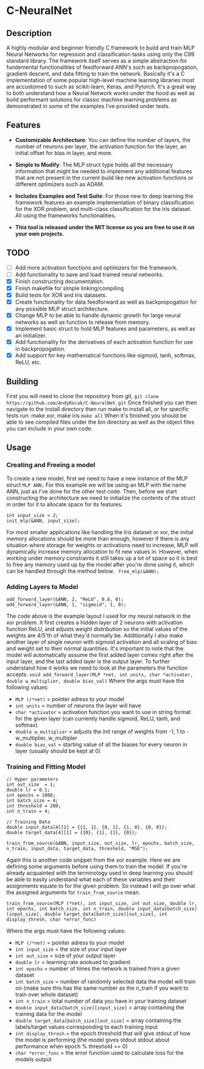# C-NeuralNet 

## Description
A highly modular and beginner friendly C framework to build and train MLP Neural Networks for regression and classification tasks using only the C99 standard library. The framework itself serves as a simple abstraction for fundemental functionalities of
feedforward ANN's such as backpropogation, gradient descent, and data fitting to train the network. Basically
it's a C implementation of some popular high-level machine learning libraries most are accustomed to such as 
scikit-learn, Keras, and Pytorch. It's a great way to both understand how a Neural Network works under the hood
as well as build performant solutions for classic machine learning problems as demonstrated in some of the 
examples I've provided under tests.

## Features
* __Customizable Architecture__: You can define the number of layers, the number of neurons per layer, the activation function for the layer, an initial offset for bias in layer, and more.

* __Simple to Modify__: The MLP struct type holds all the necessary information that might be needed to implement any additional features that are not present in the current build like new activation functions or different optimizers such as ADAM.

* __Includes Examples and Test Suite__: For those new to deep learning the framework features an example implementation of binary classification for the XOR problem, and multi-class classification for the Iris dataset. All using the frameworks functionalities. 

* __This tool is released under the MIT license so you are free to use it on your own projects.__

## TODO
- [ ] Add more activation functions and optimizers for the framework. 
- [ ] Add functionality to save and load trained neural networks.
- [x] Finish constructing documentation.
- [x] Finish makefile for simple linking/compiling
- [x] Build tests for XOR and Iris datasets.
- [x] Create functionality for data feedforward as well as backpropogation for any possible MLP struct architecture.
- [x] Change MLP to be able to handle dynamic growth for large neural networks as well as function to release from memory.
- [x] Implement basic struct to hold MLP features and parameters, as well as an initializer.
- [x] Add functionality for the derivatives of each activation function for use in backpropogation.
- [x] Add support for key mathematical functions like sigmoid, tanh, softmax, ReLU, etc.

## Building
First you will need to clone the repository from git,
``` git clone https://github.com/AndyKocak/C-NeuralNet.git ```
Once finished you can then navigate to the install directory then run make to install all, or for specific tests run: make xor, make iris
``` make all ```
When it's finished you should be able to see compiled files under the bin directory as well as the object files you can include in your own code.

## Usage
### Creating and Freeing a model
To create a new model, first we need to have a new instance of the MLP struct
`` MLP ANN; `` 
For this example we will be using an MLP with the name ANN, just as I've done for the other test code. Then, before we start constructing the architecture we need to initialize the contents of the struct in order for it to allocate space for its features.
```
int input_size = 2;
init_mlp(&ANN, input_size);
```
For most smaller applications like handling the Iris dataset or xor, the initial memory allocations should be more than enough, however if there is any situation where storage for weights or activations need to increase, MLP will dynamically increase memory allocation to fit new values in. However, when working under memory constraints it still takes up a lot of space so it is best to free any memory used up by the model after you're done using it, which can be handled through the method below.
```  free_mlp(&ANN); ```

### Adding Layers to Model
```
add_forward_layer(&ANN, 2, "ReLU", 0.8, 0);
add_forward_layer(&ANN, 1, "sigmoid", 1, 0);
```
The code above is the example layout I used for my neural network in the xor problem. It first creates a hidden layer of 2 neurons with activation function ReLU, and adjusts weight distribution so the initial values of the weights are 4/5'th of what they'd normally be. Additionally I also make another layer of single neuron with sigmoid activation and all scaling of bias and weight set to their normal quantities. It's important to note that the model will automatically assume the first added layer comes right after the input layer, and the last added layer is the output layer. To further understand how it works we need to look at the parameters the function accepts.
``` void add_forward_layer(MLP *net, int units, char *activator, double w_multiplier, double bias_val) ```
Where the args must have the following values:
* ``MLP (/*net)`` = pointer adress to your model
* ``int units`` = number of neurons the layer will have
* ``char *activator`` = activation function you want to use in string format for the given layer (can currently handle sigmoid, ReLU, tanh, and softmax)
* ``double w_multiplier`` = adjusts the init range of weights from -1, 1 to -w_multiplier, w_multipler 
* ``double bias_val`` = starting value of all the biases for every neuron in layer (usually should be kept at 0)

### Training and Fitting Model
```
// Hyper parameters
int out_size  = 1;
double lr = 0.1;
int epochs = 1000;
int batch_size = 4;
int threshold = 200;
int n_train = 4;

// Training Data
double input_data[4][2] = {{1, 1}, {0, 1}, {1, 0}, {0, 0}};
double target_data[4][1] = {{0}, {1}, {1}, {0}};

train_from_source(&ANN, input_size, out_size, lr, epochs, batch_size, n_train, input_data, target_data, threshold, "MSE");
```
Again this is another code snippet from the xor example. Here we are defining some arguments before using them to train the model. If you're already acquainted with the terminology used in deep learning you should be able to easily understand what each of these variables and their assignments equate to for the given problem. So instead I will go over what the assigned arguments for `` train_from_source `` mean.

``` 
train_from_source(MLP (*net), int input_size, int out_size, double lr, int epochs, int batch_size, int n_train, double input_data[batch_size][input_size], double target_data[batch_size][out_size], int display_thresh, char *error_func)
```
Where the args must have the following values:
* ``MLP (/*net)`` = pointer adress to your model
* ``int input_size`` = the size of your input layer
* ``int out_size`` = size of your output layer
* ``double lr`` = learning rate aookued to gradient
* ``int epochs`` = number of times the network is trained from a given dataset
* ``int batch_size`` = number of randomly selected data the model will train on (make sure this has the same number as the n_train if you want to train over whole dataset)
* ``int n_train`` = total number of data you have in your training dataset
* ``double input_data[batch_size][input_size]`` = array containing the training data for the model
* ``double target_data[batch_size][out_size]`` = array containing the labels/target values corresponding to each training input
* ``int display_thresh`` = the epoch threshold that will give stdout of how the model is performing (the model gives stdout stdout about performance when epoch % threshold == 0)
* ``char *error_func`` = the error function used to calculate loss for the models output
